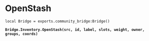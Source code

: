 # OpenStash



<pre class="language-lua"><code class="lang-lua">local Bridge = exports.community_bridge:Bridge()

<strong>Bridge.Inventory.OpenStash(src, id, label, slots, weight, owner, groups, coords)
</strong>
</code></pre>

